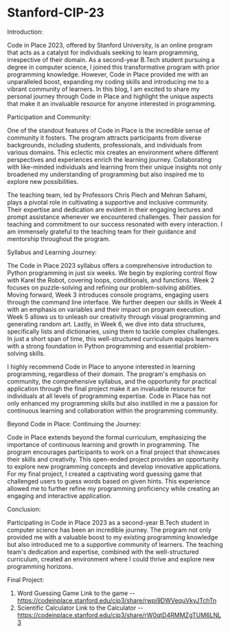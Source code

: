 # Stanford-CIP-23

Introduction: 

Code in Place 2023, offered by Stanford University, is an online program that acts as a catalyst for individuals seeking to learn programming, irrespective of their domain. As a second-year B.Tech student pursuing a degree in computer science, I joined this transformative program with prior programming knowledge. However, Code in Place provided me with an unparalleled boost, expanding my coding skills and introducing me to a vibrant community of learners. In this blog, I am excited to share my personal journey through Code in Place and highlight the unique aspects that make it an invaluable resource for anyone interested in programming.

Participation and Community: 

One of the standout features of Code in Place is the incredible sense of community it fosters. The program attracts participants from diverse backgrounds, including students, professionals, and individuals from various domains. This eclectic mix creates an environment where different perspectives and experiences enrich the learning journey. Collaborating with like-minded individuals and learning from their unique insights not only broadened my understanding of programming but also inspired me to explore new possibilities.

The teaching team, led by Professors Chris Piech and Mehran Sahami, plays a pivotal role in cultivating a supportive and inclusive community. Their expertise and dedication are evident in their engaging lectures and prompt assistance whenever we encountered challenges. Their passion for teaching and commitment to our success resonated with every interaction. I am immensely grateful to the teaching team for their guidance and mentorship throughout the program.

Syllabus and Learning Journey: 

The Code in Place 2023 syllabus offers a comprehensive introduction to Python programming in just six weeks.
We begin by exploring control flow with Karel the Robot, covering loops, conditionals, and functions.
Week 2 focuses on puzzle-solving and refining our problem-solving abilities. 
Moving forward, Week 3 introduces console programs, engaging users through the command line interface. 
We further deepen our skills in Week 4 with an emphasis on variables and their impact on program execution. 
Week 5 allows us to unleash our creativity through visual programming and generating random art. 
Lastly, in Week 6, we dive into data structures, specifically lists and dictionaries, using them to tackle complex challenges. In just a short span of time, this well-structured curriculum equips learners with a strong foundation in Python programming and essential problem-solving skills.

I highly recommend Code in Place to anyone interested in learning programming, regardless of their domain. The program's emphasis on community, the comprehensive syllabus, and the opportunity for practical application through the final project make it an invaluable resource for individuals at all levels of programming expertise. Code in Place has not only enhanced my programming skills but also instilled in me a passion for continuous learning and collaboration within the programming community.

Beyond Code in Place: Continuing the Journey: 

Code in Place extends beyond the formal curriculum, emphasizing the importance of continuous learning and growth in programming. The program encourages participants to work on a final project that showcases their skills and creativity. This open-ended project provides an opportunity to explore new programming concepts and develop innovative applications. For my final project, I created a captivating word guessing game that challenged users to guess words based on given hints. This experience allowed me to further refine my programming proficiency while creating an engaging and interactive application.

Conclusion:

Participating in Code in Place 2023 as a second-year B.Tech student in computer science has been an incredible journey. The program not only provided me with a valuable boost to my existing programming knowledge but also introduced me to a supportive community of learners. The teaching team's dedication and expertise, combined with the well-structured curriculum, created an environment where I could thrive and explore new programming horizons.

Final Project: 
1. Word Guessing Game
  Link to the game -- https://codeinplace.stanford.edu/cip3/share/rwpi9DWVequVkyJTchTn
2. Scientific Calculator
  Link to the Calculator -- https://codeinplace.stanford.edu/cip3/share/rW0qtD4RMMZgTUM6LNL3
